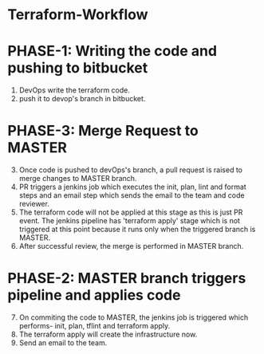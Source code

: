# Terraform-Workflow

# PHASE-1: Writing the code and pushing to bitbucket

1) DevOps write the terraform code.
2) push it to devop's branch in bitbucket.

# PHASE-3: Merge Request to MASTER  
3) Once code is pushed to devOps's branch, a pull request is raised to merge changes to MASTER branch. 
4) PR triggers a jenkins job which executes the init, plan, lint and format steps and an email step which sends the email to the team and code reviewer.
5) The terraform code will not be applied at this stage as this is just PR event. The jenkins pipeline has 'terraform apply' stage which is not triggered at this point because it runs only when the triggered branch is MASTER.
6) After successful review, the merge is performed in MASTER branch.

# PHASE-2: MASTER branch triggers pipeline and applies code

7) On commiting the code to MASTER, the jenkins job is triggered which performs- init, plan, tflint and terraform apply.
8) The terraform apply will create the infrastructure now.
9) Send an email to the team.
